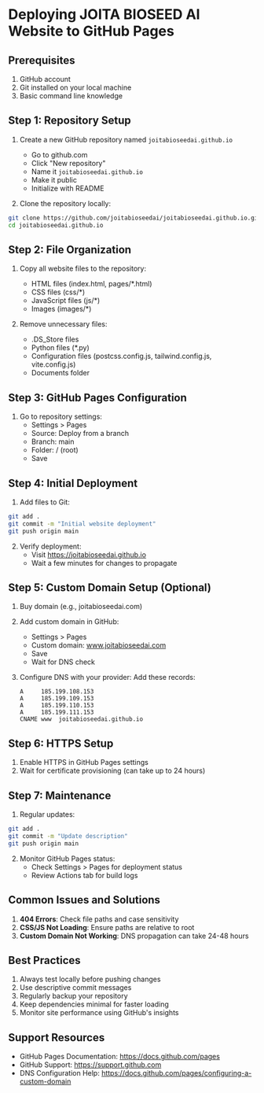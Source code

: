 # Deploying JOITA BIOSEED AI Website to GitHub Pages

## Prerequisites
1. GitHub account
2. Git installed on your local machine
3. Basic command line knowledge

## Step 1: Repository Setup
1. Create a new GitHub repository named `joitabioseedai.github.io`
   - Go to github.com
   - Click "New repository"
   - Name it `joitabioseedai.github.io`
   - Make it public
   - Initialize with README

2. Clone the repository locally:
```bash
git clone https://github.com/joitabioseedai/joitabioseedai.github.io.git
cd joitabioseedai.github.io
```

## Step 2: File Organization
1. Copy all website files to the repository:
   - HTML files (index.html, pages/*.html)
   - CSS files (css/*)
   - JavaScript files (js/*)
   - Images (images/*)

2. Remove unnecessary files:
   - .DS_Store files
   - Python files (*.py)
   - Configuration files (postcss.config.js, tailwind.config.js, vite.config.js)
   - Documents folder

## Step 3: GitHub Pages Configuration
1. Go to repository settings:
   - Settings > Pages
   - Source: Deploy from a branch
   - Branch: main
   - Folder: / (root)
   - Save

## Step 4: Initial Deployment
1. Add files to Git:
```bash
git add .
git commit -m "Initial website deployment"
git push origin main
```

2. Verify deployment:
   - Visit https://joitabioseedai.github.io
   - Wait a few minutes for changes to propagate

## Step 5: Custom Domain Setup (Optional)
1. Buy domain (e.g., joitabioseedai.com)

2. Add custom domain in GitHub:
   - Settings > Pages
   - Custom domain: www.joitabioseedai.com
   - Save
   - Wait for DNS check

3. Configure DNS with your provider:
   Add these records:
   ```
   A     185.199.108.153
   A     185.199.109.153
   A     185.199.110.153
   A     185.199.111.153
   CNAME www  joitabioseedai.github.io
   ```

## Step 6: HTTPS Setup
1. Enable HTTPS in GitHub Pages settings
2. Wait for certificate provisioning (can take up to 24 hours)

## Step 7: Maintenance
1. Regular updates:
```bash
git add .
git commit -m "Update description"
git push origin main
```

2. Monitor GitHub Pages status:
   - Check Settings > Pages for deployment status
   - Review Actions tab for build logs

## Common Issues and Solutions
1. **404 Errors**: Check file paths and case sensitivity
2. **CSS/JS Not Loading**: Ensure paths are relative to root
3. **Custom Domain Not Working**: DNS propagation can take 24-48 hours

## Best Practices
1. Always test locally before pushing changes
2. Use descriptive commit messages
3. Regularly backup your repository
4. Keep dependencies minimal for faster loading
5. Monitor site performance using GitHub's insights

## Support Resources
- GitHub Pages Documentation: https://docs.github.com/pages
- GitHub Support: https://support.github.com
- DNS Configuration Help: https://docs.github.com/pages/configuring-a-custom-domain